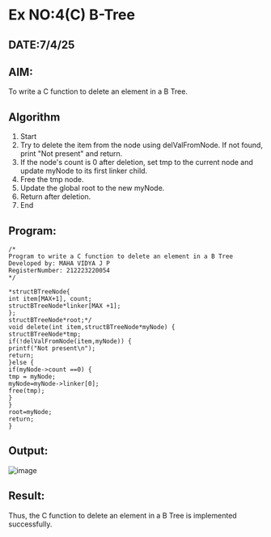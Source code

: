 # Ex NO:4(C) B-Tree
## DATE:7/4/25
## AIM:
To write a C function to delete an element in a B Tree.
## Algorithm
1. Start
2. Try to delete the item from the node using delValFromNode. If not found, print "Not 
present" and return.
3. If the node's count is 0 after deletion, set tmp to the current node and update myNode to its 
first linker child.
4. Free the tmp node.
5. Update the global root to the new myNode.
6. Return after deletion.
7. End
## Program:
```
/*
Program to write a C function to delete an element in a B Tree
Developed by: MAHA VIDYA J P
RegisterNumber: 212223220054
*/
```
```
*structBTreeNode{
int item[MAX+1], count;
structBTreeNode*linker[MAX +1];
};
structBTreeNode*root;*/
void delete(int item,structBTreeNode*myNode) { 
structBTreeNode*tmp;
if(!delValFromNode(item,myNode)) { 
printf("Not present\n");
return;
}else {
if(myNode->count ==0) { 
tmp = myNode;
myNode=myNode->linker[0]; 
free(tmp);
}
}
root=myNode; 
return;
}
```
## Output:
![image](https://github.com/user-attachments/assets/f38098d4-56d4-4400-b746-d269d1daa70b)

## Result:
Thus, the C function to delete an element in a B Tree is implemented successfully.
